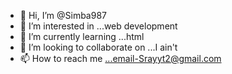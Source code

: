 - 👋 Hi, I’m @Simba987
- 👀 I’m interested in ...web development
- 🌱 I’m currently learning ...html
- 💞️ I’m looking to collaborate on ...I ain't
- 📫 How to reach me ...email-Srayyt2@gmail.com
